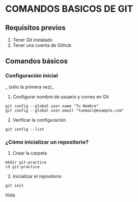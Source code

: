 # COMANDOS BASICOS DE GIT

## Requisitos previos

1. Tener Git instalado
2. Tener una cuenta de Github

## Comandos básicos

### Configuración inicial

_ (sólo la primera vez)_

1. Configurar nombre de usuario y correo en Git

```
git config --global user.name "Tu Nombre"
git config --global user.email "tuemail@example.com"
```

2. Verificar la configuración

```
git config --list
```

### ¿Cómo inicializar un repositorio?

1. Crear la carpeta

```
mkdir git-practice
cd git-practice
```

2. Inicializar el repositorio

```
git init
```

Hola
